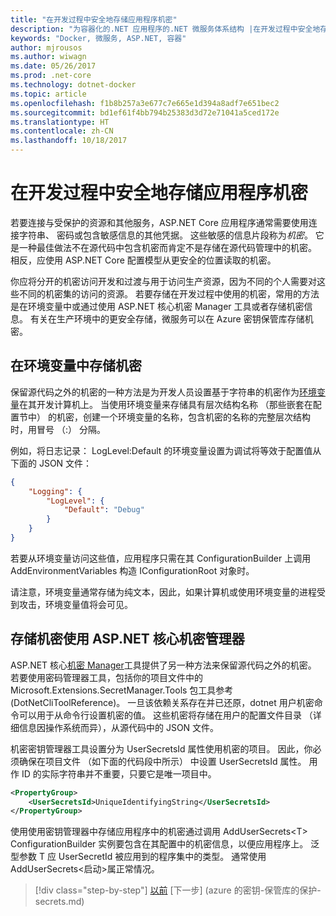 ```yaml
---
title: "在开发过程中安全地存储应用程序机密"
description: "为容器化的.NET 应用程序的.NET 微服务体系结构 |在开发过程中安全地存储应用程序机密"
keywords: "Docker, 微服务, ASP.NET, 容器"
author: mjrousos
ms.author: wiwagn
ms.date: 05/26/2017
ms.prod: .net-core
ms.technology: dotnet-docker
ms.topic: article
ms.openlocfilehash: f1b8b257a3e677c7e665e1d394a8adf7e651bec2
ms.sourcegitcommit: bd1ef61f4bb794b25383d3d72e71041a5ced172e
ms.translationtype: HT
ms.contentlocale: zh-CN
ms.lasthandoff: 10/18/2017
---
```

# <a name="storing-application-secrets-safely-during-development"></a>在开发过程中安全地存储应用程序机密

若要连接与受保护的资源和其他服务，ASP.NET Core 应用程序通常需要使用连接字符串、 密码或包含敏感信息的其他凭据。 这些敏感的信息片段称为*机密*。 它是一种最佳做法不在源代码中包含机密而肯定不是存储在源代码管理中的机密。 相反，应使用 ASP.NET Core 配置模型从更安全的位置读取的机密。

你应将分开的机密访问开发和过渡与用于访问生产资源，因为不同的个人需要对这些不同的机密集的访问的资源。 若要存储在开发过程中使用的机密，常用的方法是在环境变量中或通过使用 ASP.NET 核心机密 Manager 工具或者存储机密信息。 有关在生产环境中的更安全存储，微服务可以在 Azure 密钥保管库存储机密。

## <a name="storing-secrets-in-environment-variables"></a>在环境变量中存储机密

保留源代码之外的机密的一种方法是为开发人员设置基于字符串的机密作为[环境变量](https://docs.microsoft.com/aspnet/core/security/app-secrets#environment-variables)在其开发计算机上。 当使用环境变量来存储具有层次结构名称 （那些嵌套在配置节中） 的机密，创建一个环境变量的名称，包含机密的名称的完整层次结构时，用冒号 （:） 分隔。

例如，将日志记录： LogLevel:Default 的环境变量设置为调试将等效于配置值从下面的 JSON 文件：

```json
{
    "Logging": {
        "LogLevel": {
            "Default": "Debug"
        }
    }
}
```

若要从环境变量访问这些值，应用程序只需在其 ConfigurationBuilder 上调用 AddEnvironmentVariables 构造 IConfigurationRoot 对象时。

请注意，环境变量通常存储为纯文本，因此，如果计算机或使用环境变量的进程受到攻击，环境变量值将会可见。

## <a name="storing-secrets-using-the-aspnet-core-secret-manager"></a>存储机密使用 ASP.NET 核心机密管理器

ASP.NET 核心[机密 Manager](https://docs.microsoft.com/aspnet/core/security/app-secrets#secret-manager)工具提供了另一种方法来保留源代码之外的机密。 若要使用密码管理器工具，包括你的项目文件中的 Microsoft.Extensions.SecretManager.Tools 包工具参考 (DotNetCliToolReference)。 一旦该依赖关系存在并已还原，dotnet 用户机密命令可以用于从命令行设置机密的值。 这些机密将存储在用户的配置文件目录 （详细信息因操作系统而异），从源代码中的 JSON 文件。

机密密钥管理器工具设置分为 UserSecretsId 属性使用机密的项目。 因此，你必须确保在项目文件 （如下面的代码段中所示） 中设置 UserSecretsId 属性。 用作 ID 的实际字符串并不重要，只要它是唯一项目中。

```xml
<PropertyGroup>
    <UserSecretsId>UniqueIdentifyingString</UserSecretsId>
</PropertyGroup>
```

使用使用密钥管理器中存储应用程序中的机密通过调用 AddUserSecrets&lt;T&gt; ConfigurationBuilder 实例要包含在其配置中的机密信息，以便应用程序上。 泛型参数 T 应 UserSecretId 被应用到的程序集中的类型。 通常使用 AddUserSecrets&lt;启动&gt;属正常情况。


>[!div class="step-by-step"]
[以前](授权-net-微服务-web-applications.md) [下一步] (azure 的密钥-保管库的保护-secrets.md)
